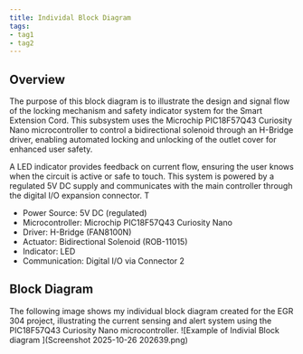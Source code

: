 ```yaml
---
title: Individal Block Diagram
tags:
- tag1
- tag2
---
```


## Overview
The purpose of this block diagram is to illustrate the design and signal flow of the locking mechanism and safety indicator system for the Smart Extension Cord. This subsystem uses the Microchip PIC18F57Q43 Curiosity Nano microcontroller to control a bidirectional solenoid through an H-Bridge driver, enabling automated locking and unlocking of the outlet cover for enhanced user safety.

A LED indicator provides feedback on current flow, ensuring the user knows when the circuit is active or safe to touch. This system is powered by a regulated 5V DC supply and communicates with the main controller through the digital I/O expansion connector. T

* Power Source: 5V DC (regulated)
* Microcontroller: Microchip PIC18F57Q43 Curiosity Nano
* Driver: H-Bridge (FAN8100N)
* Actuator: Bidirectional Solenoid (ROB-11015)
* Indicator: LED
* Communication: Digital I/O via Connector 2

## Block Diagram 
The following image shows my individual block diagram created for the EGR 304 project, illustrating the current sensing and alert system using the PIC18F57Q43 Curiosity Nano microcontroller.
![Example of Indivial Block diagram ](Screenshot 2025-10-26 202639.png)

